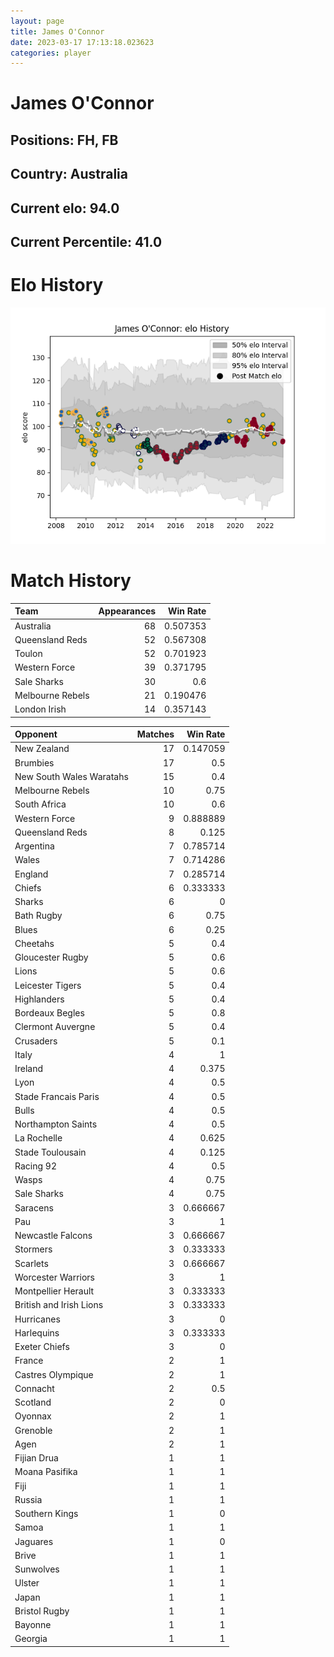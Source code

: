 ```yaml
---  
layout: page  
title: James O'Connor  
date: 2023-03-17 17:13:18.023623  
categories: player  
---
```

# James O'Connor

## Positions: FH, FB

## Country: Australia

## Current elo: 94.0

## Current Percentile: 41.0

# Elo History


![elo history](history_JamesO'Connor.png)
# Match History


| Team             |   Appearances |   Win Rate |
|:-----------------|--------------:|-----------:|
| Australia        |            68 |   0.507353 |
| Queensland Reds  |            52 |   0.567308 |
| Toulon           |            52 |   0.701923 |
| Western Force    |            39 |   0.371795 |
| Sale Sharks      |            30 |   0.6      |
| Melbourne Rebels |            21 |   0.190476 |
| London Irish     |            14 |   0.357143 |

| Opponent                 |   Matches |   Win Rate |
|:-------------------------|----------:|-----------:|
| New Zealand              |        17 |   0.147059 |
| Brumbies                 |        17 |   0.5      |
| New South Wales Waratahs |        15 |   0.4      |
| Melbourne Rebels         |        10 |   0.75     |
| South Africa             |        10 |   0.6      |
| Western Force            |         9 |   0.888889 |
| Queensland Reds          |         8 |   0.125    |
| Argentina                |         7 |   0.785714 |
| Wales                    |         7 |   0.714286 |
| England                  |         7 |   0.285714 |
| Chiefs                   |         6 |   0.333333 |
| Sharks                   |         6 |   0        |
| Bath Rugby               |         6 |   0.75     |
| Blues                    |         6 |   0.25     |
| Cheetahs                 |         5 |   0.4      |
| Gloucester Rugby         |         5 |   0.6      |
| Lions                    |         5 |   0.6      |
| Leicester Tigers         |         5 |   0.4      |
| Highlanders              |         5 |   0.4      |
| Bordeaux Begles          |         5 |   0.8      |
| Clermont Auvergne        |         5 |   0.4      |
| Crusaders                |         5 |   0.1      |
| Italy                    |         4 |   1        |
| Ireland                  |         4 |   0.375    |
| Lyon                     |         4 |   0.5      |
| Stade Francais Paris     |         4 |   0.5      |
| Bulls                    |         4 |   0.5      |
| Northampton Saints       |         4 |   0.5      |
| La Rochelle              |         4 |   0.625    |
| Stade Toulousain         |         4 |   0.125    |
| Racing 92                |         4 |   0.5      |
| Wasps                    |         4 |   0.75     |
| Sale Sharks              |         4 |   0.75     |
| Saracens                 |         3 |   0.666667 |
| Pau                      |         3 |   1        |
| Newcastle Falcons        |         3 |   0.666667 |
| Stormers                 |         3 |   0.333333 |
| Scarlets                 |         3 |   0.666667 |
| Worcester Warriors       |         3 |   1        |
| Montpellier Herault      |         3 |   0.333333 |
| British and Irish Lions  |         3 |   0.333333 |
| Hurricanes               |         3 |   0        |
| Harlequins               |         3 |   0.333333 |
| Exeter Chiefs            |         3 |   0        |
| France                   |         2 |   1        |
| Castres Olympique        |         2 |   1        |
| Connacht                 |         2 |   0.5      |
| Scotland                 |         2 |   0        |
| Oyonnax                  |         2 |   1        |
| Grenoble                 |         2 |   1        |
| Agen                     |         2 |   1        |
| Fijian Drua              |         1 |   1        |
| Moana Pasifika           |         1 |   1        |
| Fiji                     |         1 |   1        |
| Russia                   |         1 |   1        |
| Southern Kings           |         1 |   0        |
| Samoa                    |         1 |   1        |
| Jaguares                 |         1 |   0        |
| Brive                    |         1 |   1        |
| Sunwolves                |         1 |   1        |
| Ulster                   |         1 |   1        |
| Japan                    |         1 |   1        |
| Bristol Rugby            |         1 |   1        |
| Bayonne                  |         1 |   1        |
| Georgia                  |         1 |   1        |